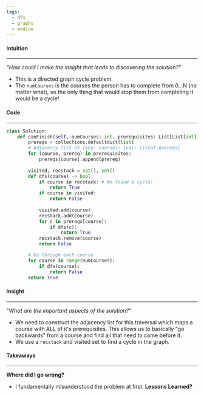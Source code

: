 ```yaml
---
tags:
  - dfs
  - graphs
  - medium
---
```

#### Intuition
---
_"How could I make the insight that leads to discovering the solution?"_
- This is a directed graph cycle problem.
- The `numCourses` is the courses the person has to complete from 0...N (no matter what), so the only thing that would stop them from completing it would be a cycle!

#### Code
---

```python
class Solution:
    def canFinish(self, numCourses: int, prerequisites: List[List[int]]) -> bool:
        prereqs = collections.defaultdict(list)
		# Adjacency list of [key: course]: [val: listof prereqs]
        for (course, prereq) in prerequisites:
            prereqs[course].append(prereq)
        
        visited, recstack = set(), set()
        def dfs(course) -> bool:
            if course in recstack: # We found a cycle!
                return True
            if course in visited:
                return False
            
            visited.add(course)
            recstack.add(course)
            for c in prereqs[course]:
                if dfs(c):
                    return True
            recstack.remove(course)
            return False

		# Go through each course
        for course in range(numCourses):
            if dfs(course):
                return False
        return True

```

#### Insight  
---
_"What are the important aspects of the solution?"_
- We need to construct the adjacency list for this traversal which maps a course with ALL of it's prerequisites. This allows us to basically "go backwards" from a course and find all that need to come before it. 
- We use a `recstack` and visited set to find a cycle in the graph.

#### Takeaways
---
**Where did I go wrong?**
- I fundamentally misunderstood the problem at first.
**Lessons Learned?**